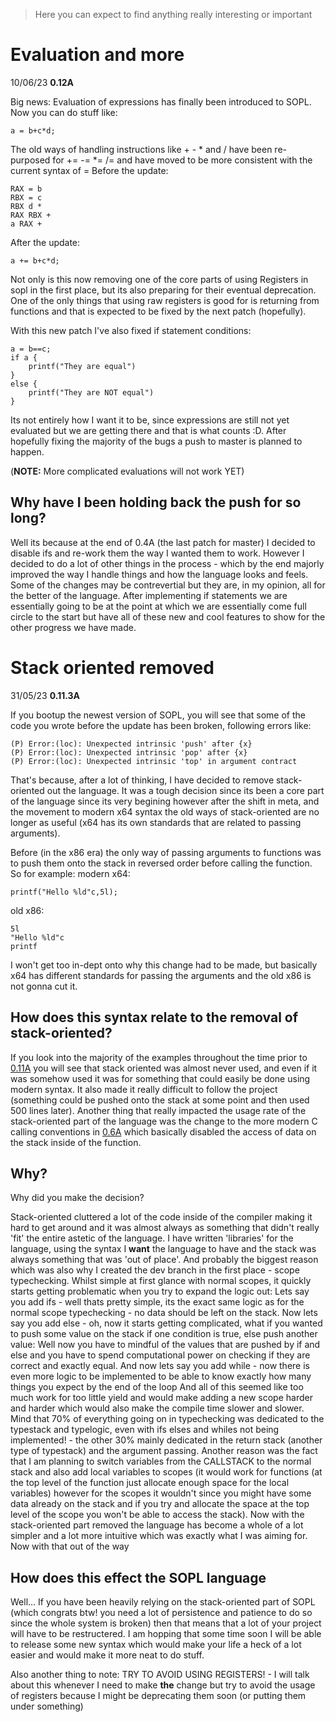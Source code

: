 > Here you can expect to find anything really interesting or important
# Evaluation and more
10/06/23 **0.12A**

Big news: Evaluation of expressions has finally been introduced to SOPL.
Now you can do stuff like:
```
a = b+c*d;
```
The old ways of handling instructions like + - * and / have been re-purposed for += -= *= /= and have moved to be more consistent with the current syntax of =
Before the update:
```
RAX = b
RBX = c
RBX d *
RAX RBX +
a RAX +
```
After the update:
```
a += b+c*d;
``` 
Not only is this now removing one of the core parts of using Registers in sopl in the first place, but its also preparing for their eventual deprecation.
One of the only things that using raw registers is good for is returning from functions and that is expected to be fixed by the next patch (hopefully).

With this new patch I've also fixed if statement conditions:
```
a = b==c;
if a {
    printf("They are equal")
}
else {
    printf("They are NOT equal")
}
```
Its not entirely how I want it to be, since expressions are still not yet evaluated but we are getting there and that is what counts :D.
After hopefully fixing the majority of the bugs a push to master is planned to happen.


(**NOTE:** More complicated evaluations will not work YET)
## Why have I been holding back the push for so long?

Well its because at the end of 0.4A (the last patch for master) I decided to disable ifs and re-work them the way I wanted them to work.
However I decided to do a lot of other things in the process - which by the end majorly improved the way I handle things and how the language looks and feels. Some of the changes may be contrevertial but they are, in my opinion, all for the better of the language.
After implementing if statements we are essentially going to be at the point at which we are essentially come full circle to the start but have all of these new and cool features to show for the other progress we have made.
# Stack oriented removed
31/05/23 **0.11.3A** 

If you bootup the newest version of SOPL, you will see that some of the code you wrote before the update has been broken, following errors like:
```
(P) Error:(loc): Unexpected intrinsic 'push' after {x}
(P) Error:(loc): Unexpected intrinsic 'pop' after {x}
(P) Error:(loc): Unexpected intrinsic 'top' in argument contract
```
That's because, after a lot of thinking, I have decided to remove stack-oriented out the language. It was a tough decision since its been a core part of the language since its very begining however after the shift in meta, and the movement to modern x64 syntax the old ways of stack-oriented are no longer as useful (x64 has its own standards that are related to passing arguments). 

Before (in the x86 era) the only way of passing arguments to functions was to push them onto the stack in reversed order before calling the function. So for example:
modern x64:
```
printf("Hello %ld"c,5l);
```
old x86:
```
5l
"Hello %ld"c
printf
```
I won't get too in-dept onto why this change had to be made, but basically x64 has different standards for passing the arguments and the old x86 is not gonna cut it.

## How does this syntax relate to the removal of stack-oriented?

If you look into the majority of the examples throughout the time prior to [0.11A](version.md#011a) you will see that stack oriented was almost never used, and even if it was somehow used it was for something that could easily be done using modern syntax. It also made it really difficult to follow the project (something could be pushed onto the stack at some point and then used 500 lines later). Another thing that really impacted the usage rate of the stack-oriented part of the language was the change to the more modern C calling conventions in [0.6A](version.md#06a) which basically disabled the access of data on the stack inside of the function. 

## Why?
Why did you make the decision?

Stack-oriented cluttered a lot of the code inside of the compiler making it hard to get around and it was almost always as something that didn't really 'fit' the entire astetic of the language.
I have written 'libraries' for the language, using the syntax I **want** the language to have and the stack was always something that was 'out of place'. 
And probably the biggest reason which was also why I created the dev branch in the first place - scope typechecking. Whilst simple at first glance with normal scopes, it quickly starts getting problematic when you try to expand the logic out:
Lets say you add ifs - well thats pretty simple, its the exact same logic as for the normal scope typechecking - no data should be left on the stack.
Now lets say you add else - oh, now it starts getting complicated, what if you wanted to push some value on the stack if one condition is true, else push another value:
Well now you have to mindful of the values that are pushed by if and else and you have to spend computational power on checking if they are correct and exactly equal.
And now lets say you add while - now there is even more logic to be implemented to be able to know exactly how many things you expect by the end of the loop
And all of this seemed like too much work for too little yield and would make adding a new scope harder and harder which would also make the compile time slower and slower. 
Mind that 70% of everything going on in typechecking was dedicated to the typestack and typelogic, even with ifs elses and whiles not being implemented! - the other 30% mainly dedicated in the return stack (another type of typestack) and the argument passing.
Another reason was the fact that I am planning to switch variables from the CALLSTACK to the normal stack and also add local variables to scopes (it would work for functions (at the top level of the function just allocate enough space for the local variables) however for the scopes it wouldn't since you might have some data already on the stack and if you try and allocate the space at the top level of the scope you won't be able to access the stack).
Now with the stack-oriented part removed the language has become a whole of a lot simpler and a lot more intuitive which was exactly what I was aiming for. Now with that out of the way

## How does this effect the SOPL language
Well... If you have been heavily relying on the stack-oriented part of SOPL (which congrats btw! you need a lot of persistence and patience to do so since the whole system is broken) then that means that a lot of your project will have to be restructered. I am hopping that some time soon I will be able to release some new syntax which would make your life a heck of a lot easier and would make it more neat to do stuff.

Also another thing to note:
TRY TO AVOID USING REGISTERS! - I will talk about this whenever I need to make **the** change but try to avoid the usage of registers because I might be deprecating them soon (or putting them under something)

